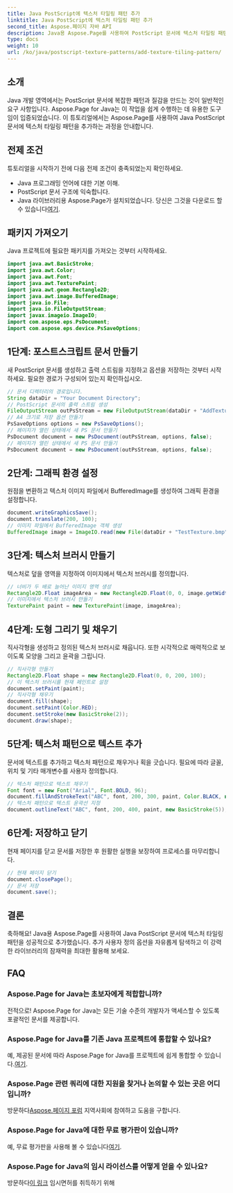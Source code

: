 ```yaml
---
title: Java PostScript에 텍스처 타일링 패턴 추가
linktitle: Java PostScript에 텍스처 타일링 패턴 추가
second_title: Aspose.페이지 자바 API
description: Java용 Aspose.Page를 사용하여 PostScript 문서에 텍스처 타일링 패턴을 쉽게 추가할 수 있습니다. 창의적인 가능성을 위한 원활한 통합 가이드를 살펴보세요.
type: docs
weight: 10
url: /ko/java/postscript-texture-patterns/add-texture-tiling-pattern/
---
```

## 소개
Java 개발 영역에서는 PostScript 문서에 복잡한 패턴과 질감을 만드는 것이 일반적인 요구 사항입니다. Aspose.Page for Java는 이 작업을 쉽게 수행하는 데 유용한 도구임이 입증되었습니다. 이 튜토리얼에서는 Aspose.Page를 사용하여 Java PostScript 문서에 텍스처 타일링 패턴을 추가하는 과정을 안내합니다.
## 전제 조건
튜토리얼을 시작하기 전에 다음 전제 조건이 충족되었는지 확인하세요.
- Java 프로그래밍 언어에 대한 기본 이해.
- PostScript 문서 구조에 익숙합니다.
-  Java 라이브러리용 Aspose.Page가 설치되었습니다. 당신은 그것을 다운로드 할 수 있습니다[여기](https://releases.aspose.com/page/java/).
## 패키지 가져오기
Java 프로젝트에 필요한 패키지를 가져오는 것부터 시작하세요.
```java
import java.awt.BasicStroke;
import java.awt.Color;
import java.awt.Font;
import java.awt.TexturePaint;
import java.awt.geom.Rectangle2D;
import java.awt.image.BufferedImage;
import java.io.File;
import java.io.FileOutputStream;
import javax.imageio.ImageIO;
import com.aspose.eps.PsDocument;
import com.aspose.eps.device.PsSaveOptions;
```
## 1단계: 포스트스크립트 문서 만들기
새 PostScript 문서를 생성하고 출력 스트림을 지정하고 옵션을 저장하는 것부터 시작하세요. 필요한 경로가 구성되어 있는지 확인하십시오.
```java
// 문서 디렉터리의 경로입니다.
String dataDir = "Your Document Directory";
// PostScript 문서의 출력 스트림 생성
FileOutputStream outPsStream = new FileOutputStream(dataDir + "AddTextureTilingPattern_outPS.ps");
// A4 크기로 저장 옵션 만들기
PsSaveOptions options = new PsSaveOptions();
// 페이지가 열린 상태에서 새 PS 문서 만들기
PsDocument document = new PsDocument(outPsStream, options, false);
// 페이지가 열린 상태에서 새 PS 문서 만들기
PsDocument document = new PsDocument(outPsStream, options, false);
```
## 2단계: 그래픽 환경 설정
원점을 변환하고 텍스처 이미지 파일에서 BufferedImage를 생성하여 그래픽 환경을 설정합니다.
```java
document.writeGraphicsSave();
document.translate(200, 100);
// 이미지 파일에서 BufferedImage 객체 생성
BufferedImage image = ImageIO.read(new File(dataDir + "TestTexture.bmp"));
```
## 3단계: 텍스처 브러시 만들기
텍스처로 덮을 영역을 지정하여 이미지에서 텍스처 브러시를 정의합니다.
```java
// 너비가 두 배로 늘어난 이미지 영역 생성
Rectangle2D.Float imageArea = new Rectangle2D.Float(0, 0, image.getWidth() * 2, image.getHeight());
// 이미지에서 텍스처 브러시 만들기
TexturePaint paint = new TexturePaint(image, imageArea);
```
## 4단계: 도형 그리기 및 채우기
직사각형을 생성하고 정의된 텍스처 브러시로 채웁니다. 또한 시각적으로 매력적으로 보이도록 모양을 그리고 윤곽을 그립니다.
```java
// 직사각형 만들기
Rectangle2D.Float shape = new Rectangle2D.Float(0, 0, 200, 100);
// 이 텍스처 브러시를 현재 페인트로 설정
document.setPaint(paint);
// 직사각형 채우기
document.fill(shape);
document.setPaint(Color.RED);
document.setStroke(new BasicStroke(2));
document.draw(shape);
```
## 5단계: 텍스처 패턴으로 텍스트 추가
문서에 텍스트를 추가하고 텍스처 패턴으로 채우거나 획을 긋습니다. 필요에 따라 글꼴, 위치 및 기타 매개변수를 사용자 정의합니다.
```java
// 텍스처 패턴으로 텍스트 채우기
Font font = new Font("Arial", Font.BOLD, 96);
document.fillAndStrokeText("ABC", font, 200, 300, paint, Color.BLACK, new BasicStroke(2));
// 텍스처 패턴으로 텍스트 윤곽선 지정
document.outlineText("ABC", font, 200, 400, paint, new BasicStroke(5));
```
## 6단계: 저장하고 닫기
현재 페이지를 닫고 문서를 저장한 후 원활한 실행을 보장하여 프로세스를 마무리합니다.
```java
// 현재 페이지 닫기
document.closePage();
// 문서 저장
document.save();
```
## 결론
축하해요! Java용 Aspose.Page를 사용하여 Java PostScript 문서에 텍스처 타일링 패턴을 성공적으로 추가했습니다. 추가 사용자 정의 옵션을 자유롭게 탐색하고 이 강력한 라이브러리의 잠재력을 최대한 활용해 보세요.

## FAQ
### Aspose.Page for Java는 초보자에게 적합합니까?
전적으로! Aspose.Page for Java는 모든 기술 수준의 개발자가 액세스할 수 있도록 포괄적인 문서를 제공합니다.
### Aspose.Page for Java를 기존 Java 프로젝트에 통합할 수 있나요?
 예, 제공된 문서에 따라 Aspose.Page for Java를 프로젝트에 쉽게 통합할 수 있습니다.[여기](https://reference.aspose.com/page/java/).
### Aspose.Page 관련 쿼리에 대한 지원을 찾거나 논의할 수 있는 곳은 어디입니까?
 방문하다[Aspose.페이지 포럼](https://forum.aspose.com/c/page/39) 지역사회에 참여하고 도움을 구합니다.
### Aspose.Page for Java에 대한 무료 평가판이 있습니까?
 예, 무료 평가판을 사용해 볼 수 있습니다[여기](https://releases.aspose.com/).
### Aspose.Page for Java의 임시 라이선스를 어떻게 얻을 수 있나요?
 방문하다[이 링크](https://purchase.aspose.com/temporary-license/) 임시면허를 취득하기 위해